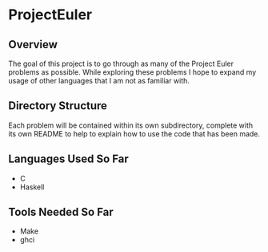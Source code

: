 # ProjectEuler
## Overview
The goal of this project is to go through as many of the Project Euler problems as possible. While exploring these problems I hope to expand my usage of other languages that I am not as familiar with.
## Directory Structure
Each problem will be contained within its own subdirectory, complete with its own README to help to explain how to use the code that has been made.
## Languages Used So Far
* C
* Haskell

## Tools Needed So Far
* Make
* ghci
